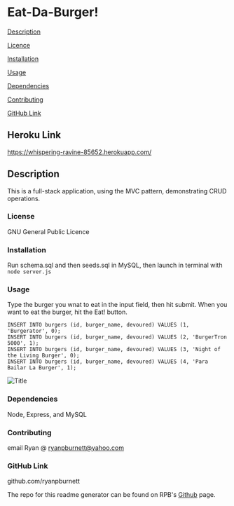 # Eat-Da-Burger!

[Description](#description)

[Licence](#license)

[Installation](#installation)

[Usage](#usage)

[Dependencies](#dependencies)

[Contributing](#contributing)

[GitHub Link](#github-link)

## Heroku Link
https://whispering-ravine-85652.herokuapp.com/

## Description
This is a full-stack application, using the MVC pattern, demonstrating CRUD operations.  

### License
GNU General Public Licence

### Installation
Run schema.sql and then seeds.sql in MySQL, then launch in terminal with ```node server.js```

### Usage
Type the burger you wnat to eat in the input field, then hit submit.  When you want to eat the burger, hit the Eat! button.  

```
INSERT INTO burgers (id, burger_name, devoured) VALUES (1, 'Burgerator', 0);
INSERT INTO burgers (id, burger_name, devoured) VALUES (2, 'BurgerTron 5000', 1);
INSERT INTO burgers (id, burger_name, devoured) VALUES (3, 'Night of the Living Burger', 0);
INSERT INTO burgers (id, burger_name, devoured) VALUES (4, 'Para Bailar La Burger', 1);
```

![Title](./burger.bmp)

### Dependencies
Node, Express, and MySQL

### Contributing
email Ryan @ ryanpburnett@yahoo.com

### GitHub Link
github.com/ryanpburnett

The repo for this readme generator can be found on RPB's [Github](https://github.com/ryanpburnett/readme-generator) page.